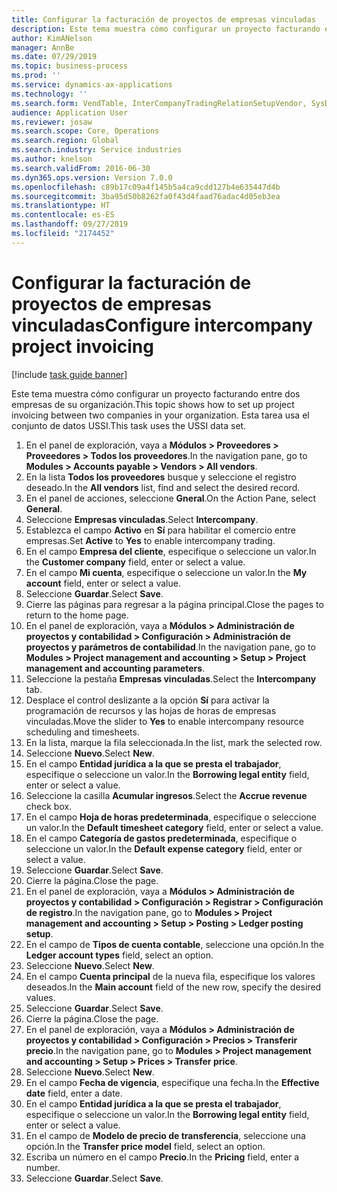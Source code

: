 ```yaml
---
title: Configurar la facturación de proyectos de empresas vinculadas
description: Este tema muestra cómo configurar un proyecto facturando entre dos empresas de su organización.
author: KimANelson
manager: AnnBe
ms.date: 07/29/2019
ms.topic: business-process
ms.prod: ''
ms.service: dynamics-ax-applications
ms.technology: ''
ms.search.form: VendTable, InterCompanyTradingRelationSetupVendor, SysDataAreaSelectLookup, ProjParameters, ProjPosting, ProjTransferPrice
audience: Application User
ms.reviewer: josaw
ms.search.scope: Core, Operations
ms.search.region: Global
ms.search.industry: Service industries
ms.author: knelson
ms.search.validFrom: 2016-06-30
ms.dyn365.ops.version: Version 7.0.0
ms.openlocfilehash: c89b17c09a4f145b5a4ca9cdd127b4e635447d4b
ms.sourcegitcommit: 3ba95d50b8262fa0f43d4faad76adac4d05eb3ea
ms.translationtype: HT
ms.contentlocale: es-ES
ms.lasthandoff: 09/27/2019
ms.locfileid: "2174452"
---
```

# <a name="configure-intercompany-project-invoicing"></a><span data-ttu-id="d0b22-103">Configurar la facturación de proyectos de empresas vinculadas</span><span class="sxs-lookup"><span data-stu-id="d0b22-103">Configure intercompany project invoicing</span></span>

[!include [task guide banner](../../includes/task-guide-banner.md)]

<span data-ttu-id="d0b22-104">Este tema muestra cómo configurar un proyecto facturando entre dos empresas de su organización.</span><span class="sxs-lookup"><span data-stu-id="d0b22-104">This topic shows how to set up project invoicing between two companies in your organization.</span></span> <span data-ttu-id="d0b22-105">Esta tarea usa el conjunto de datos USSI.</span><span class="sxs-lookup"><span data-stu-id="d0b22-105">This task uses the USSI data set.</span></span>

1. <span data-ttu-id="d0b22-106">En el panel de exploración, vaya a **Módulos > Proveedores > Proveedores > Todos los proveedores**.</span><span class="sxs-lookup"><span data-stu-id="d0b22-106">In the navigation pane, go to **Modules > Accounts payable > Vendors > All vendors**.</span></span>
2. <span data-ttu-id="d0b22-107">En la lista **Todos los proveedores** busque y seleccione el registro deseado.</span><span class="sxs-lookup"><span data-stu-id="d0b22-107">In the **All vendors** list, find and select the desired record.</span></span>
3. <span data-ttu-id="d0b22-108">En el panel de acciones, seleccione **Gneral**.</span><span class="sxs-lookup"><span data-stu-id="d0b22-108">On the Action Pane, select **General**.</span></span>
4. <span data-ttu-id="d0b22-109">Seleccione **Empresas vinculadas**.</span><span class="sxs-lookup"><span data-stu-id="d0b22-109">Select **Intercompany**.</span></span>
5. <span data-ttu-id="d0b22-110">Establezca el campo **Activo** en **Sí** para habilitar el comercio entre empresas.</span><span class="sxs-lookup"><span data-stu-id="d0b22-110">Set **Active** to **Yes** to enable intercompany trading.</span></span>
6. <span data-ttu-id="d0b22-111">En el campo **Empresa del cliente**, especifique o seleccione un valor.</span><span class="sxs-lookup"><span data-stu-id="d0b22-111">In the **Customer company** field, enter or select a value.</span></span>
7. <span data-ttu-id="d0b22-112">En el campo **Mi cuenta**, especifique o seleccione un valor.</span><span class="sxs-lookup"><span data-stu-id="d0b22-112">In the **My account** field, enter or select a value.</span></span>
8. <span data-ttu-id="d0b22-113">Seleccione **Guardar**.</span><span class="sxs-lookup"><span data-stu-id="d0b22-113">Select **Save**.</span></span>
9. <span data-ttu-id="d0b22-114">Cierre las páginas para regresar a la página principal.</span><span class="sxs-lookup"><span data-stu-id="d0b22-114">Close the pages to return to the home page.</span></span>
10. <span data-ttu-id="d0b22-115">En el panel de exploración, vaya a **Módulos > Administración de proyectos y contabilidad > Configuración > Administración de proyectos y parámetros de contabilidad**.</span><span class="sxs-lookup"><span data-stu-id="d0b22-115">In the navigation pane, go to **Modules > Project management and accounting > Setup > Project management and accounting parameters**.</span></span>
11. <span data-ttu-id="d0b22-116">Seleccione la pestaña **Empresas vinculadas**.</span><span class="sxs-lookup"><span data-stu-id="d0b22-116">Select the **Intercompany** tab.</span></span>
12. <span data-ttu-id="d0b22-117">Desplace el control deslizante a la opción **Sí** para activar la programación de recursos y las hojas de horas de empresas vinculadas.</span><span class="sxs-lookup"><span data-stu-id="d0b22-117">Move the slider to **Yes** to enable intercompany resource scheduling and timesheets.</span></span>
13. <span data-ttu-id="d0b22-118">En la lista, marque la fila seleccionada.</span><span class="sxs-lookup"><span data-stu-id="d0b22-118">In the list, mark the selected row.</span></span>
14. <span data-ttu-id="d0b22-119">Seleccione **Nuevo**.</span><span class="sxs-lookup"><span data-stu-id="d0b22-119">Select **New**.</span></span>
15. <span data-ttu-id="d0b22-120">En el campo **Entidad jurídica a la que se presta el trabajador**, especifique o seleccione un valor.</span><span class="sxs-lookup"><span data-stu-id="d0b22-120">In the **Borrowing legal entity** field, enter or select a value.</span></span>
16. <span data-ttu-id="d0b22-121">Seleccione la casilla **Acumular ingresos**.</span><span class="sxs-lookup"><span data-stu-id="d0b22-121">Select the **Accrue revenue** check box.</span></span>
17. <span data-ttu-id="d0b22-122">En el campo **Hoja de horas predeterminada**, especifique o seleccione un valor.</span><span class="sxs-lookup"><span data-stu-id="d0b22-122">In the **Default timesheet category** field, enter or select a value.</span></span>
18. <span data-ttu-id="d0b22-123">En el campo **Categoría de gastos predeterminada**, especifique o seleccione un valor.</span><span class="sxs-lookup"><span data-stu-id="d0b22-123">In the **Default expense category** field, enter or select a value.</span></span>
19. <span data-ttu-id="d0b22-124">Seleccione **Guardar**.</span><span class="sxs-lookup"><span data-stu-id="d0b22-124">Select **Save**.</span></span>
20. <span data-ttu-id="d0b22-125">Cierre la página.</span><span class="sxs-lookup"><span data-stu-id="d0b22-125">Close the page.</span></span>
21. <span data-ttu-id="d0b22-126">En el panel de exploración, vaya a **Módulos > Administración de proyectos y contabilidad > Configuración > Registrar > Configuración de registro**.</span><span class="sxs-lookup"><span data-stu-id="d0b22-126">In the navigation pane, go to **Modules > Project management and accounting > Setup > Posting > Ledger posting setup**.</span></span>
22. <span data-ttu-id="d0b22-127">En el campo de **Tipos de cuenta contable**, seleccione una opción.</span><span class="sxs-lookup"><span data-stu-id="d0b22-127">In the **Ledger account types** field, select an option.</span></span>
23. <span data-ttu-id="d0b22-128">Seleccione **Nuevo**.</span><span class="sxs-lookup"><span data-stu-id="d0b22-128">Select **New**.</span></span>
24. <span data-ttu-id="d0b22-129">En el campo **Cuenta principal** de la nueva fila, especifique los valores deseados.</span><span class="sxs-lookup"><span data-stu-id="d0b22-129">In the **Main account** field of the new row, specify the desired values.</span></span>
25. <span data-ttu-id="d0b22-130">Seleccione **Guardar**.</span><span class="sxs-lookup"><span data-stu-id="d0b22-130">Select **Save**.</span></span>
26. <span data-ttu-id="d0b22-131">Cierre la página.</span><span class="sxs-lookup"><span data-stu-id="d0b22-131">Close the page.</span></span>
27. <span data-ttu-id="d0b22-132">En el panel de exploración, vaya a **Módulos > Administración de proyectos y contabilidad > Configuración > Precios > Transferir precio**.</span><span class="sxs-lookup"><span data-stu-id="d0b22-132">In the navigation pane, go to **Modules > Project management and accounting > Setup > Prices > Transfer price**.</span></span>
28. <span data-ttu-id="d0b22-133">Seleccione **Nuevo**.</span><span class="sxs-lookup"><span data-stu-id="d0b22-133">Select **New**.</span></span>
29. <span data-ttu-id="d0b22-134">En el campo **Fecha de vigencia**, especifique una fecha.</span><span class="sxs-lookup"><span data-stu-id="d0b22-134">In the **Effective date** field, enter a date.</span></span>
30. <span data-ttu-id="d0b22-135">En el campo **Entidad jurídica a la que se presta el trabajador**, especifique o seleccione un valor.</span><span class="sxs-lookup"><span data-stu-id="d0b22-135">In the **Borrowing legal entity** field, enter or select a value.</span></span>
31. <span data-ttu-id="d0b22-136">En el campo de **Modelo de precio de transferencia**, seleccione una opción.</span><span class="sxs-lookup"><span data-stu-id="d0b22-136">In the **Transfer price model** field, select an option.</span></span>
32. <span data-ttu-id="d0b22-137">Escriba un número en el campo **Precio**.</span><span class="sxs-lookup"><span data-stu-id="d0b22-137">In the **Pricing** field, enter a number.</span></span>
33. <span data-ttu-id="d0b22-138">Seleccione **Guardar**.</span><span class="sxs-lookup"><span data-stu-id="d0b22-138">Select **Save**.</span></span>

